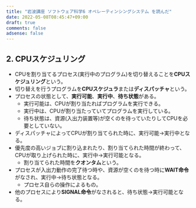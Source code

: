 ```yaml
---
title: "岩波講座 ソフトウェア科学6 オペレーティンシングシステム を読んだ"
date: 2022-05-08T08:45:47+09:00
draft: true
comments: false
adsense: false
---
```


## 2. CPUスケジュリング

- CPUを割り当てるプロセス(実行中のプログラム)を切り替えることを**CPUスケジュリング**という。
- 切り替えを行うプログラムを**CPUスケジュラ**または**ディスパッチャ**という。
- プロセスの状態として、**実行可能**、**実行中**、**待ち状態**がある。
    - 実行可能は、CPUが割り当たればプログラムを実行できる。
    - 実行中は、CPUが割り当たっていてプログラムを実行している。
    - 待ち状態は、資源(入出力装置等)が空くのを待っていたりしてCPUを必要としていない。
- ディスパッチャによってCPUが割り当てられた時に、実行可能→実行中となる。
- 優先度の高いジョブに割り込まれたり、割り当てられた時間が終わって、CPUが取り上げられた時に、実行中→実行可能となる。
    - 割り当てられた時間を**クオンタム**という。
- プロセスが入出力動作の完了待つ時や、資源が空くのを待つ時に**WAIT命令**がなされ、実行中→待ち状態となる。
    - プロセス自らの操作によるもの。
- 他のプロセスにより**SIGNAL命令**がなされると、待ち状態→実行可能となる。
